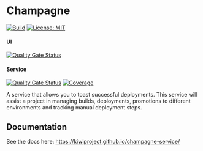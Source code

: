 # Champagne
[![Build](https://github.com/kiwiproject/champagne-service/workflows/build/badge.svg)](https://github.com/kiwiproject/champagne-service/actions?query=workflow%3Abuild)
[![License: MIT](https://img.shields.io/badge/License-MIT-blue.svg)](https://opensource.org/licenses/MIT)

#### UI
[![Quality Gate Status](https://sonarcloud.io/api/project_badges/measure?project=kiwiproject_champagne-ui&metric=alert_status)](https://sonarcloud.io/summary/new_code?id=kiwiproject_champagne-ui)

#### Service
[![Quality Gate Status](https://sonarcloud.io/api/project_badges/measure?project=kiwiproject_champagne-service&metric=alert_status)](https://sonarcloud.io/summary/new_code?id=kiwiproject_champagne-service)
[![Coverage](https://sonarcloud.io/api/project_badges/measure?project=kiwiproject_champagne-service&metric=coverage)](https://sonarcloud.io/summary/new_code?id=kiwiproject_champagne-service)

A service that allows you to toast successful deployments. This service will assist a project in managing builds,
deployments, promotions to different environments and tracking manual deployment steps.

## Documentation
See the docs here: https://kiwiproject.github.io/champagne-service/
